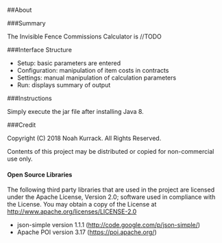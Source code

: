 ##About

###Summary

The Invisible Fence Commissions Calculator is 
//TODO


###Interface Structure

- Setup: basic parameters are entered
- Configuration: manipulation of item costs in contracts
- Settings:  manual manipulation of calculation parameters
- Run: displays summary of output

###Instructions

Simply execute the jar file after installing Java 8. 

###Credit

Copyright (C) 2018 Noah Kurrack. All Rights Reserved.

Contents of this project may be distributed or copied for non-commercial use only.

#### Open Source Libraries
The following third party libraries that are used in the project are licensed under the Apache License, Version 2.0; software used in compliance with the License. You may obtain a copy of the License at http://www.apache.org/licenses/LICENSE-2.0
- json-simple version 1.1.1 (http://code.google.com/p/json-simple/)
- Apache POI version 3.17 (https://poi.apache.org/)